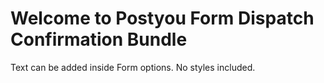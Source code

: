 # Welcome to Postyou Form Dispatch Confirmation Bundle

Text can be added inside Form options.
No styles included.
